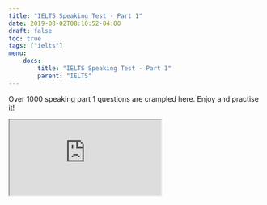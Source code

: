 ```yaml
---
title: "IELTS Speaking Test - Part 1"
date: 2019-08-02T08:10:52-04:00
draft: false
toc: true
tags: ["ielts"]
menu:
    docs: 
        title: "IELTS Speaking Test - Part 1"
        parent: "IELTS"
---
```


Over 1000 speaking part 1 questions are crampled here. Enjoy and practise it!

<iframe src="https://btcz.im/pages/ielts/"></iframe>